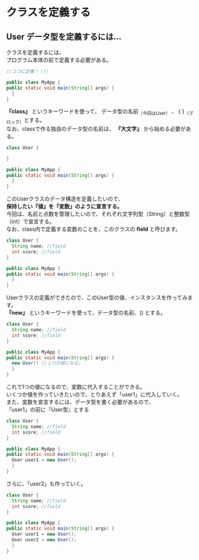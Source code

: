 # クラスを定義する  
## User データ型を定義するには...
クラスを定義するには、  
プログラム本体の前で定義する必要がある。
```Java
//ココに定義！！//

public class MyApp {
public static void main(String[] args) {
  }
}
```
**『class』** というキーワードを使って、
データ型の名前<sub>（今回はUser）</sub> 、 { }<sub>（ブロック）</sub>とする。  
なお、classで作る独自のデータ型の名前は、 **『大文字』** から始める必要がある。
```Java
class User {

}

public class MyApp {
public static void main(String[] args) {
  }
}
```
このUserクラスのデータ構造を定義したいので、  
**保持したい『値』を『変数』のように宣言する。**  
今回は、名前と点数を管理したいので、それぞれ文字列型（String）と整数型（int）で宣言する。  
なお、class内で定義する変数のことを、このクラスの **field** と呼びます。
```Java
class User {
  String name; //field
  int score; //field
}

public class MyApp {
public static void main(String[] args) {
  }
}
```
Userクラスの定義ができたので、このUser型の値、インスタンスを作ってみます。  
**『new』** というキーワードを使って、データ型の名前、() とする。  
```Java
class User {
  String name; //field
  int score; //field
}

public class MyApp {
public static void main(String[] args) {
  new User() //１つの値になる。
  }
}
```
これで1つの値になるので、変数に代入することができる。  
いくつか値を作っていきたいので、とりあえず「user1」に代入していく。  
また、変数を宣言するには、データ型を書く必要があるので、  
「user1」の前に『User型』とする
```Java
class User {
  String name; //field
  int score; //field
}

public class MyApp {
public static void main(String[] args) {
  User user1 = new User();
  }
}
```
さらに、「user2」も作っていく。
```Java
class User {
  String name; //field
  int score; //field
}

public class MyApp {
public static void main(String[] args) {
  User user1 = new User();
  User user2 = new User();
  }
}
```

